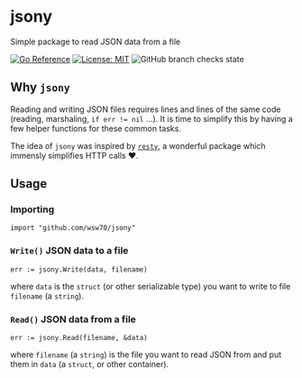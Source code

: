 # jsony
Simple package to read JSON data from a file

[![Go Reference](https://pkg.go.dev/badge/github.com/wsw70/jsony.svg)](https://pkg.go.dev/github.com/wsw70/jsony)
[![License: MIT](https://img.shields.io/badge/License-MIT-green.svg)](https://opensource.org/licenses/MIT)
![GitHub branch checks state](https://img.shields.io/github/checks-status/wsw70/jsony/main)
## Why `jsony`

Reading and writing JSON files requires lines and lines of the same code (reading, marshaling, `if err != nil` ...). It is time to simplify this by having a few helper functions for these common tasks.

The idea of `jsony` was inspired by [`resty`](https://github.com/go-resty/resty), a wonderful package which immensly simplifies HTTP calls ❤️. 

## Usage

### Importing

    import "github.com/wsw70/jsony"

### `Write()` JSON data to a file

    err := jsony.Write(data, filename)

where `data` is the `struct` (or other serializable type) you want to write to file `filename` (a `string`).


### `Read()` JSON data from a file

    err := jsony.Read(filename, &data)

where `filename` (a `string`) is the file you want to read JSON from and put them in `data` (a `struct`, or other container).
